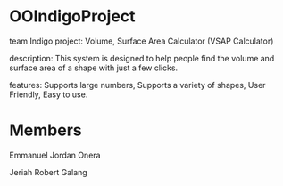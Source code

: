 # OOIndigoProject
team Indigo
project: Volume, Surface Area Calculator
                  (VSAP Calculator)

description: This system is designed to help people find the volume and surface area of a shape with just a few clicks.

features: Supports large numbers,
          Supports a variety of shapes,
          User Friendly,
          Easy to use.

# Members
  Emmanuel Jordan Onera
  
  Jeriah Robert Galang
